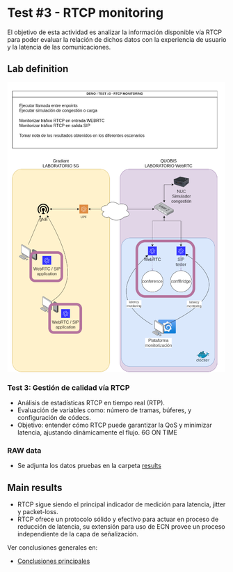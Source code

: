 # Test #3 - RTCP monitoring

El objetivo de esta actividad es analizar la información disponible vía RTCP
para poder evaluar la relación de dichos datos con la experiencia de usuario y
la latencia de las comunicaciones.
 
## Lab definition

![test3-lab-diagram](<img/6GONTIME-test_3_rtcp.png>)

### Test 3: Gestión de calidad vía RTCP

- Análisis de estadísticas RTCP en tiempo real (RTP).
- Evaluación de variables como: número de tramas, búferes, y configuración de códecs.
- Objetivo: entender cómo RTCP puede garantizar la QoS y minimizar latencia, ajustando dinámicamente el flujo.
6G ON TIME

### RAW data

* Se adjunta los datos pruebas en la carpeta [results](results/)

## Main results

- RTCP sigue siendo el principal indicador de medición para latencia, jitter y packet-loss.
- RTCP ofrece un protocolo sólido y efectivo para actuar en proceso de reducción de latencia, su extensión para uso de ECN provee un proceso independiente de la capa de señalización.

Ver conclusiones generales en:
* [Conclusiones principales](tests-results.md)